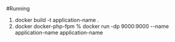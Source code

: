 #Running

1) docker build -t application-name .
2) docker docker-php-fpm % docker run -dp 9000:9000 --name application-name application-name

